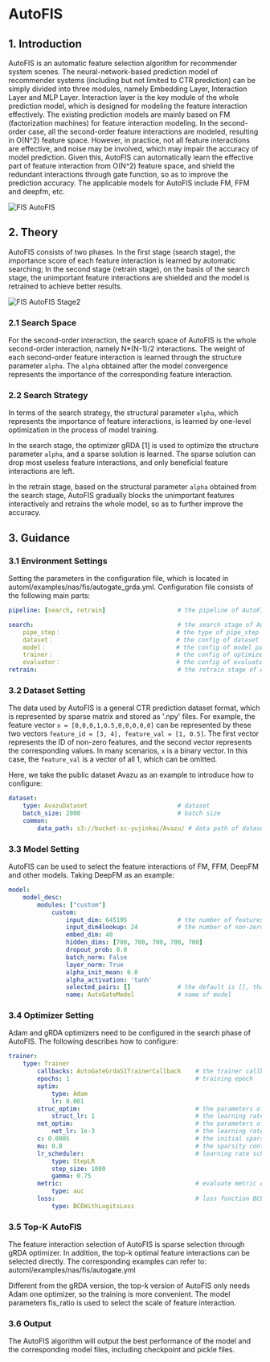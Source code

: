 # AutoFIS

## 1. Introduction

AutoFIS is an automatic feature selection algorithm for recommender system scenes. The neural-network-based prediction model of recommender systems (including but not limited to CTR prediction) can be simply divided into three modules, namely Embedding Layer, Interaction Layer and MLP Layer.
Interaction layer is the key module of the whole prediction model, which is designed for modeling the feature interaction effectively.
The existing prediction models are mainly based on FM (factorization machines) for feature interaction modeling. In the second-order case, all the second-order feature interactions are modeled, resulting in O(N^2) feature space.
However, in practice, not all feature interactions are effective, and noise may be involved, which may impair the accuracy of model prediction.
Given this, AutoFIS can automatically learn the effective part of feature interaction from O(N^2) feature space, and shield the redundant interactions through gate function, so as to improve the prediction accuracy. The applicable models for AutoFIS include FM, FFM and deepfm, etc.

![FIS AutoFIS](images/fis_autogate_overview.png)

## 2. Theory

AutoFIS consists of two phases. In the first stage (search stage), the importance score of each feature interaction is learned by automatic searching; In the second stage (retrain stage), on the basis of the search stage, the unimportant feature interactions are shielded and the model is retrained to achieve better results.

![FIS AutoFIS Stage2](images/fis_autogate_avazu_performance.png)

### 2.1 Search Space

For the second-order interaction, the search space of AutoFIS is the whole second-order interaction, namely N*(N-1)/2 interactions. The weight of each second-order feature interaction is learned through the structure parameter `alpha`.
The `alpha` obtained after the model convergence represents the importance of the corresponding feature interaction.

### 2.2 Search Strategy

In terms of the search strategy, the structural parameter `alpha`, which represents the importance of feature interactions, is learned by one-level optimization in the process of model training.

In the search stage, the optimizer gRDA [1] is used to optimize the structure parameter `alpha`, and a sparse solution is learned. The sparse solution can drop most useless feature interactions, and only beneficial feature interactions are left.

In the retrain stage, based on the structural parameter `alpha` obtained from the search stage, AutoFIS gradually blocks the unimportant features interactively and retrains the whole model, so as to further improve the accuracy.

## 3. Guidance

### 3.1 Environment Settings

Setting the parameters in the configuration file, which is located in automl/examples/nas/fis/autogate_grda.yml. Configuration file consists of the following main parts:

```yaml
pipeline: [search, retrain]                    # the pipeline of AutoFIS (two stage)

search:                                        # the search stage of AutoFIS
    pipe_step：                                # the type of pipe_step
    dataset：                                  # the config of dataset
    model：                                    # the config of model parameters and structure
    trainer：                                  # the config of optimizer
    evaluator：                                # the config of evaluator
retrain:                                       # the retrain stage of AutoFIS

```

### 3.2 Dataset Setting

The data used by AutoFIS is a general CTR prediction dataset format, which is represented by sparse matrix and stored as '.npy' files. For example, the feature vector `x = [0,0,0,1,0.5,0,0,0,0,0]` can be represented by these two vectors `feature_id = [3, 4], feature_val = [1, 0.5]`. The first vector represents the ID of non-zero features, and the second vector represents the corresponding values. In many scenarios, `x` is a binary vector. In this case, the `feature_val` is a vector of all 1, which can be omitted.

Here, we take the public dataset Avazu as an example to introduce how to configure:

```yaml
dataset:
    type: AvazuDataset                         # dataset
    batch_size: 2000                           # batch size
    common:
        data_path: s3://bucket-sc-yujinkai/Avazu/ # data path of dataset

```

### 3.3 Model Setting

AutoFIS can be used to select the feature interactions of FM, FFM, DeepFM and other models. Taking DeepFM as an example:

```yaml
model:
    model_desc:
        modules: ["custom"]
            custom:
                input_dim: 645195              # the number of features of the whole training set, that is, the dimension of the `x` vector
                input_dim4lookup: 24           # the number of non-zero features in a sampler, that is, the dimension of `feature_id` vector 
                embed_dim: 40
                hidden_dims: [700, 700, 700, 700, 700]
                dropout_prob: 0.0
                batch_norm: False
                layer_norm: True
                alpha_init_mean: 0.0
                alpha_activation: 'tanh'
                selected_pairs: []             # the default is [], that is, all feature interactions are retained
                name: AutoGateModel            # name of model

```

### 3.4 Optimizer Setting

Adam and gRDA optimizers need to be configured in the search phase of AutoFIS. The following describes how to configure:

```yaml
trainer:
    type: Trainer
        callbacks: AutoGateGrdaS1TrainerCallback    # the trainer callback of search stage
        epochs: 1                                   # training epoch
        optim:
            type: Adam
            lr: 0.001
        struc_optim:                                # the parameters of GRDA
            struct_lr: 1                            # the learning rate of GRDA
        net_optim:                                  # the parameters of  Adam
            net_lr: 1e-3                            # the learning rate of Adam
        c: 0.0005                                   # the initial sparse control constant parameters of GRDA
        mu: 0.8                                     # the sparsity control parameters of GRDA
        lr_scheduler:                               # learning rate scheduler
            type: StepLR
            step_size: 1000
            gamma: 0.75
        metric:                                     # evaluate metric AUC
            type: auc
        loss:                                       # loss function BCEWithLogitsLoss
            type: BCEWithLogitsLoss

```

### 3.5 Top-K AutoFIS

The feature interaction selection of AutoFIS is sparse selection through gRDA optimizer. In addition, the top-k optimal feature interactions can be selected directly. The corresponding examples can refer to: automl/examples/nas/fis/autogate.yml

Different from the gRDA version, the top-k version of AutoFIS only needs Adam one optimizer, so the training is more convenient. The model parameters fis_ratio is used to select the scale of feature interaction.

### 3.6 Output

The AutoFIS algorithm will output the best performance of the model and the corresponding model files, including checkpoint and pickle files.
